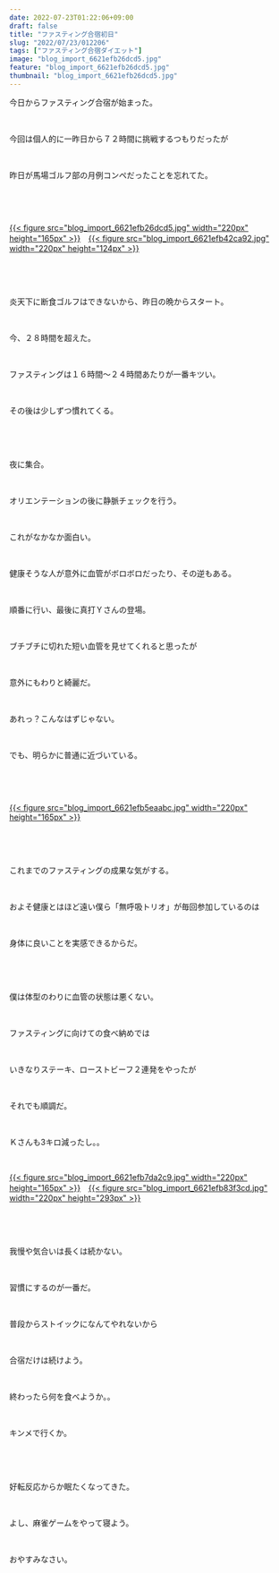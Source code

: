 ```yaml
---
date: 2022-07-23T01:22:06+09:00
draft: false
title: "ファスティング合宿初日"
slug: "2022/07/23/012206"
tags: ["ファスティング合宿ダイエット"]
image: "blog_import_6621efb26dcd5.jpg"
feature: "blog_import_6621efb26dcd5.jpg"
thumbnail: "blog_import_6621efb26dcd5.jpg"
---
```

<p>今日からファスティング合宿が始まった。</p><p> </p><p>今回は個人的に一昨日から７２時間に挑戦するつもりだったが</p><p> </p><p>昨日が馬場ゴルフ部の月例コンペだったことを忘れてた。</p><p> </p><p> </p><p><a href="blog_import_6621efb26dcd5.jpg">{{< figure src="blog_import_6621efb26dcd5.jpg" width="220px" height="165px" >}}</a>　<a href="blog_import_6621efb42ca92.jpg">{{< figure src="blog_import_6621efb42ca92.jpg" width="220px" height="124px" >}}</a></p><p> </p><p> </p><p>炎天下に断食ゴルフはできないから、昨日の晩からスタート。</p><p> </p><p>今、２８時間を超えた。</p><p> </p><p>ファスティングは１６時間〜２４時間あたりが一番キツい。</p><p> </p><p>その後は少しずつ慣れてくる。</p><p> </p><p> </p><p>夜に集合。</p><p> </p><p>オリエンテーションの後に静脈チェックを行う。</p><p> </p><p>これがなかなか面白い。</p><p> </p><p>健康そうな人が意外に血管がボロボロだったり、その逆もある。</p><p> </p><p>順番に行い、最後に真打Ｙさんの登場。</p><p> </p><p>ブチブチに切れた短い血管を見せてくれると思ったが</p><p> </p><p>意外にもわりと綺麗だ。</p><p> </p><p>あれっ？こんなはずじゃない。</p><p> </p><p>でも、明らかに普通に近づいている。</p><p> </p><p> </p><p><a href="blog_import_6621efb5eaabc.jpg">{{< figure src="blog_import_6621efb5eaabc.jpg" width="220px" height="165px" >}}</a></p><p> </p><p> </p><p>これまでのファスティングの成果な気がする。</p><p> </p><p>およそ健康とはほど遠い僕ら「無呼吸トリオ」が毎回参加しているのは</p><p> </p><p>身体に良いことを実感できるからだ。</p><p> </p><p> </p><p>僕は体型のわりに血管の状態は悪くない。</p><p> </p><p>ファスティングに向けての食べ納めでは</p><p> </p><p>いきなりステーキ、ローストビーフ２連発をやったが</p><p> </p><p>それでも順調だ。</p><p> </p><p>Ｋさんも3キロ減ったし。。</p><p> </p><p><a href="blog_import_6621efb7da2c9.jpg">{{< figure src="blog_import_6621efb7da2c9.jpg" width="220px" height="165px" >}}</a>　<a href="blog_import_6621efb83f3cd.jpg">{{< figure src="blog_import_6621efb83f3cd.jpg" width="220px" height="293px" >}}</a></p><p> </p><p> </p><p>我慢や気合いは長くは続かない。</p><p> </p><p>習慣にするのが一番だ。</p><p> </p><p>普段からストイックになんてやれないから</p><p> </p><p>合宿だけは続けよう。</p><p> </p><p>終わったら何を食べようか。。</p><p> </p><p>キンメで行くか。</p><p> </p><p> </p><p>好転反応からか眠たくなってきた。</p><p> </p><p>よし、麻雀ゲームをやって寝よう。</p><p> </p><p>おやすみなさい。</p>

